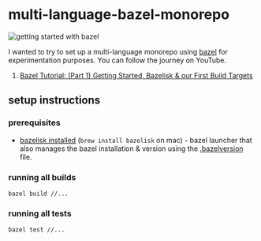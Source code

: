 # multi-language-bazel-monorepo

![getting started with bazel](https://user-images.githubusercontent.com/17026751/146653297-18db0708-f9e4-4bb3-ba2f-469be7774e25.png)

I wanted to try to set up a multi-language monorepo using [bazel](https://bazel.build/) for experimentation purposes. You can follow the journey on YouTube.

1. [Bazel Tutorial: (Part 1) Getting Started, Bazelisk & our First Build Targets](https://youtu.be/BZYj6yfA6Bs)

## setup instructions

### prerequisites

- [bazelisk installed](https://github.com/bazelbuild/bazelisk) (`brew install bazelisk` on mac) - bazel launcher that also manages the bazel installation & version using the [.bazelversion](./.bazelversion) file.

### running all builds

`bazel build //...`

### running all tests

`bazel test //...`
